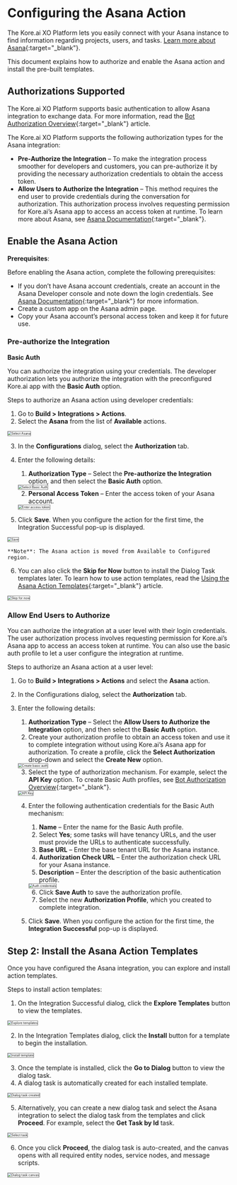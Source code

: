 
# Configuring the Asana Action

The Kore.ai XO Platform lets you easily connect with your Asana instance to find information regarding projects, users, and tasks. [Learn more about Asana](https://asana.com/){:target="_blank"}.

This document explains how to authorize and enable the Asana action and install the pre-built templates.


## Authorizations Supported

The Kore.ai XO Platform supports basic authentication to allow Asana integration to exchange data. For more information, read the [Bot Authorization Overview](../../../../dev-tools/bot-authentication){:target="_blank"} article.

The Kore.ai XO Platform supports the following authorization types for the Asana integration:

* **Pre-Authorize the Integration** – To make the integration process smoother for developers and customers, you can pre-authorize it by providing the necessary authorization credentials to obtain the access token.
* **Allow Users to Authorize the Integration** – This method requires the end user to provide credentials during the conversation for authorization. This authorization process involves requesting permission for Kore.ai’s Asana app to access an access token at runtime. To learn more about Asana, see [Asana Documentation](https://developers.asana.com/docs/authentication){:target="_blank"}.


## Enable the Asana Action

**Prerequisites**:

Before enabling the Asana action, complete the following prerequisites:

* If you don’t have Asana account credentials, create an account in the Asana Developer console and note down the login credentials. See [Asana Documentation](https://developers.asana.com/docs/authentication){:target="_blank"} for more information.
* Create a custom app on the Asana admin page.
* Copy your Asana account’s personal access token and keep it for future use.


### Pre-authorize the Integration

**Basic Auth**

You can authorize the integration using your credentials. The developer authorization lets you authorize the integration with the preconfigured Kore.ai app with the **Basic Auth** option.

Steps to authorize an Asana action using developer credentials:

1. Go to **Build > Integrations > Actions**.
2. Select the **Asana** from the list of **Available** actions.  
<img src="../images/asana-action-img1.png" alt="Select Asana" title="Select Asana" style="border: 1px solid gray;zoom:50%;"/>

3. In the **Configurations** dialog, select the **Authorization** tab.
4. Enter the following details:
    1. **Authorization Type** – Select the **Pre-authorize the Integration** option, and then select the **Basic Auth** option.  
    <img src="../images/asana-action-img2.png" alt="Select Basic Auth" title="Select Basic Auth" style="border: 1px solid gray;zoom:50%;"/>

    2. **Personal Access Token** – Enter the access token of your Asana account.  
    <img src="../images/asana-action-img3.png" alt="Enter access token" title="Enter access token" style="border: 1px solid gray;zoom:50%;"/>

5. Click **Save**. When you configure the action for the first time, the Integration Successful pop-up is displayed.  
<img src="../images/asana-action-img4.png" alt="Save" title="Save" style="border: 1px solid gray;zoom:50%;"/>  
  
    **Note**: The Asana action is moved from Available to Configured region.

6. You can also click the **Skip for Now** button to install the Dialog Task templates later. To learn how to use action templates, read the [Using the Asana Action Templates](../using-the-asana-action-templates){:target="_blank"} article.  
<img src="../images/asana-action-img5.png" alt="Skip for now" title="Skip for now" style="border: 1px solid gray;zoom:50%;"/>


### Allow End Users to Authorize

You can authorize the integration at a user level with their login credentials. The user authorization process involves requesting permission for Kore.ai’s Asana app to access an access token at runtime. You can also use the basic auth profile to let a user configure the integration at runtime.

Steps to authorize an Asana action at a user level:

1. Go to **Build > Integrations > Actions** and select the **Asana** action.
2. In the Configurations dialog, select the **Authorization** tab.
3. Enter the following details:
    1. **Authorization Type** – Select the **Allow Users to Authorize the Integration** option, and then select the **Basic Auth** option.
    2. Create your authorization profile to obtain an access token and use it to complete integration without using Kore.ai’s Asana app for authorization. To create a profile, click the **Select Authorization** drop-down and select the **Create New** option.  
    <img src="../images/asana-action-img6.png" alt="Create basic auth" title="Create basic auth" style="border: 1px solid gray;zoom:50%;"/>

    3. Select the type of authorization mechanism. For example, select the **API Key** option. To create Basic Auth profiles, see [Bot Authorization Overview](../../../../dev-tools/bot-authentication){:target="_blank"}.  
    <img src="../images/asana-action-img7.png" alt="API Key" title="API Key" style="border: 1px solid gray;zoom:50%;"/>

    4. Enter the following authentication credentials for the Basic Auth mechanism:
        1. **Name** – Enter the name for the Basic Auth profile.
        2. Select **Yes**; some tasks will have tenancy URLs, and the user must provide the URLs to authenticate successfully.
        3. **Base URL** – Enter the base tenant URL for the Asana instance.
        4. **Authorization Check URL** – Enter the authorization check URL for your Asana instance.
        5. **Description** – Enter the description of the basic authentication profile.  
        <img src="../images/asana-action-img8.png" alt="Auth credentials" title="Auth credentials" style="border: 1px solid gray;zoom:50%;"/>

        6. Click **Save Auth** to save the authorization profile.
        7. Select the new **Authorization Profile**, which you created to complete integration.

    5. Click **Save**. When you configure the action for the first time, the **Integration Successful** pop-up is displayed.



## Step 2: Install the Asana Action Templates

Once you have configured the Asana integration, you can explore and install action templates.

Steps to install action templates:

1. On the Integration Successful dialog, click the **Explore Templates** button to view the templates.  
<img src="../images/asana-action-img9.png" alt="Explore templates" title="Explore templates" style="border: 1px solid gray;zoom:50%;"/>

2. In the Integration Templates dialog, click the **Install** button for a template to begin the installation.  
<img src="../images/asana-action-img10.png" alt="Install template" title="Install template" style="border: 1px solid gray;zoom:50%;"/>

3. Once the template is installed, click the **Go to Dialog** button to view the dialog task.
4. A dialog task is automatically created for each installed template.  
<img src="../images/asana-action-img11.png" alt="Dialog task created" title="Dialog task created" style="border: 1px solid gray;zoom:50%;"/>

5. Alternatively, you can create a new dialog task and select the Asana integration to select the dialog task from the templates and click **Proceed**. For example, select the **Get Task by Id** task.  
<img src="../images/asana-action-img12.png" alt="Select task" title="Select task" style="border: 1px solid gray;zoom:50%;"/>

6. Once you click **Proceed**, the dialog task is auto-created, and the canvas opens with all required entity nodes, service nodes, and message scripts.  
<img src="../images/asana-action-img13.png" alt="Dialog task canvas" title="Dialog task canvas" style="border: 1px solid gray;zoom:50%;"/>